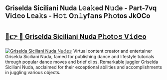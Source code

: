 ## Griselda Siciliani Nuda L𝚎a𝚔ed N𝚞𝚍e - Part-7vq Vi𝚍𝚎o L𝚎a𝚔s - H𝚘𝚝 O𝚗𝚕yf𝚊ns P𝚑𝚘tos JkOCo

# <h2><a href="http://kfep5k.oniu.top/?m=Griselda+Siciliani+Nuda">🔗👉 🔴 Griselda Siciliani Nuda P𝚑ot𝚘𝚜 V𝚒d𝚎o</a></h2>

[![Griselda Siciliani Nuda Nu𝚍e𝚜](https://i.imgur.com/0qMVB7G.gif)](http://kfep5k.oniu.top/?m=Griselda+Siciliani+Nuda)
Virtual content creator and entertainer Griselda Siciliani Nuda, famed for publishing dance and lifestyle tutorials through popular dance moves and brief clips. Remarkable juggler Griselda Siciliani Nuda, acclaimed for their exceptional abilities and accomplishments in juggling various objects.  
